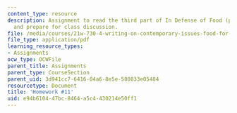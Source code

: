 ```yaml
---
content_type: resource
description: Assignment to read the third part of In Defense of Food (p. 137-201)
  and prepare for class discussion.
file: /media/courses/21w-730-4-writing-on-contemporary-issues-food-for-thought-writing-and-reading-about-the-cultures-of-food-fall-2008/e94b610447bc8464a5c4430214e50ff1_hw_11.pdf
file_type: application/pdf
learning_resource_types:
- Assignments
ocw_type: OCWFile
parent_title: Assignments
parent_type: CourseSection
parent_uid: 3d941cc7-6416-04a6-8e5e-580833e05484
resourcetype: Document
title: 'Homework #11'
uid: e94b6104-47bc-8464-a5c4-430214e50ff1
---
```

